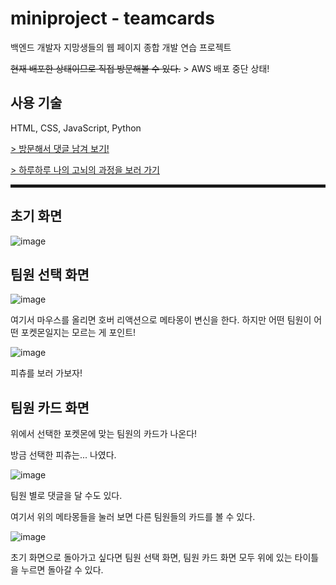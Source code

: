 # miniproject - teamcards
백엔드 개발자 지망생들의 웹 페이지 종합 개발 연습 프로젝트

~~현재 배포한 상태이므로 직접 방문해볼 수 있다.~~ >  AWS 배포 중단 상태!

## 사용 기술
HTML, CSS, JavaScript, Python


[> 방문해서 댓글 남겨 보기!](http://intro3.eba-p9ka6mdm.ap-northeast-2.elasticbeanstalk.com/)

[> 하루하루 나의 고뇌의 과정을 보러 가기](https://velog.io/@ayoung3052?tag=Week1)

<hr style = "border:0 background; height: 5px; color : black">

## 초기 화면
![image](https://github.com/JisooPyo/miniproject/assets/105356296/7dfabee0-58c0-4662-a2cd-d23ae454c38b)

## 팀원 선택 화면
![image](https://github.com/JisooPyo/miniproject/assets/105356296/cd08c404-3c87-43d0-9cf2-6c62a46a9a93)

여기서 마우스를 올리면 호버 리액션으로 메타몽이 변신을 한다.
하지만 어떤 팀원이 어떤 포켓몬일지는 모르는 게 포인트!

![image](https://github.com/ayboori/miniproject/assets/105356296/341ebd7c-6914-455b-aef2-d22267c5a6fa)

피츄를 보러 가보자! 

## 팀원 카드 화면

위에서 선택한 포켓몬에 맞는 팀원의 카드가 나온다!

방금 선택한 피츄는...   나였다.

![image](https://github.com/ayboori/miniproject/assets/105356296/ae2485b4-4538-4444-b7d8-12fa1b4a4a50)

팀원 별로 댓글을 달 수도 있다.

여기서 위의 메타몽들을 눌러 보면 다른 팀원들의 카드를 볼 수 있다.

![image](https://github.com/ayboori/miniproject/assets/105356296/8f68d9f7-fec6-40c1-8a12-1ba544f1d491)

초기 화면으로 돌아가고 싶다면 팀원 선택 화면, 팀원 카드 화면 모두 위에 있는 타이틀을 누르면 돌아갈 수 있다.
